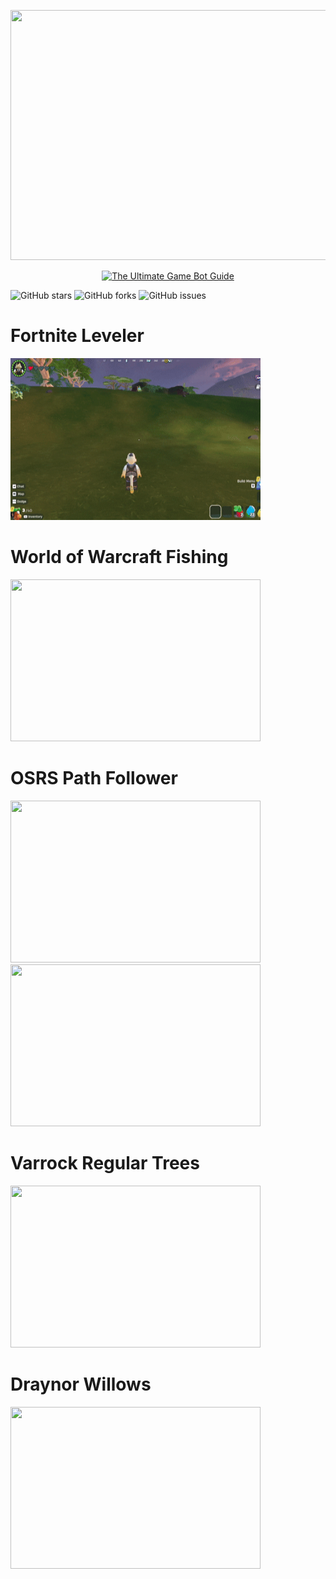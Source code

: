 <p align="center">
        <a href="https://a.co/d/encyYbo" title="The Ultimate Game Bot Guide">
                <img src="https://github.com/user-attachments/assets/d1b485df-68c5-49bc-9ad8-bbcad93de53e" width="800" height="400">
        </a>
</p>

<p align="center">
    <a href="https://a.co/d/encyYbo" title="The Ultimate Game Bot Guide">
        <img src="https://github.com/user-attachments/assets/8e5197f8-3a45-45e9-b380-1b599b0ff229" alt="The Ultimate Game Bot Guide" width="800" height="400"/>
    </a>
</p>

![GitHub stars](https://img.shields.io/github/stars/Connor9994/Game-Bots?style=social) ![GitHub forks](https://img.shields.io/github/forks/Connor9994/Game-Bots?style=social) ![GitHub issues](https://img.shields.io/github/issues/Connor9994/Game-Bots) 

# Fortnite Leveler
<img src="https://github.com/Connor9994/Game-Bots/blob/main/Gifs/Fortnite%20Leveler.gif" width="400" height="259">

# World of Warcraft Fishing
<img src="https://github.com/Connor9994/Game-Bots/blob/main/Gifs/WoW%20Fishing.gif" width="400" height="259">

# OSRS Path Follower
<img src="https://github.com/Connor9994/Game-Bots/blob/main/Gifs/OSRS%20Path%20Follower.gif" width="400" height="259">
<img src="https://github.com/Connor9994/Game-Bots/blob/main/Gifs/OSRS%20Path%20Follower%202.gif" width="400" height="259">

# Varrock Regular Trees
<img src="https://github.com/Connor9994/Game-Bots/blob/main/Gifs/Varrock%20Regular%20Trees.gif" width="400" height="259">

# Draynor Willows
<img src="https://github.com/Connor9994/Game-Bots/blob/main/Gifs/Draynor%20Willows.gif" width="400" height="259">
